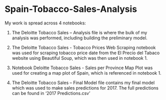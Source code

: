 # Spain-Tobacco-Sales-Analysis

My work is spread across 4 notebooks:

1. The Deloitte Tobacco Sales – Analysis file is where the bulk of my analysis was performed, including building the preliminary model.

2. The Deloitte Tobacco Sales - Tobacco Prices Web Scraping notebook was used for scraping tobacco price date from the El Precio del Tabaco website using Beautiful Soup, which was then used in notebook 1.

3. Notebook Deloitte Tobacco Sales - Sales per Province Map Plot was used for creating a map plot of Spain, which is referenced in notebook 1.

4. The Deloitte Tobacco Sales – Final Model file contains my final model which was used to make sales predictions for 2017. The full predictions can be found in ‘2017 Predictions.csv’
